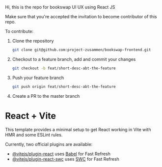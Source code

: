 Hi, this is the repo for bookswap UI UX using React JS

Make sure that you're accepted the invitation to become contributor of this repo.

To contribute:

1. Clone the repository

   ```bash
   git clone git@github.com:project-zusammen/bookswap-frontend.git
   ```

2. Checkout to a feature branch, add and commit your changes

   ```bash
   git checkout -b feat/short-desc-abt-the-feature
   ```

3. Push your feature branch

   ```bash
   git push origin feat/short-desc-abt-the-feature
   ```

4. Create a PR to the master branch

# React + Vite

This template provides a minimal setup to get React working in Vite with HMR and some ESLint rules.

Currently, two official plugins are available:

- [@vitejs/plugin-react](https://github.com/vitejs/vite-plugin-react/blob/main/packages/plugin-react/README.md) uses [Babel](https://babeljs.io/) for Fast Refresh
- [@vitejs/plugin-react-swc](https://github.com/vitejs/vite-plugin-react-swc) uses [SWC](https://swc.rs/) for Fast Refresh

